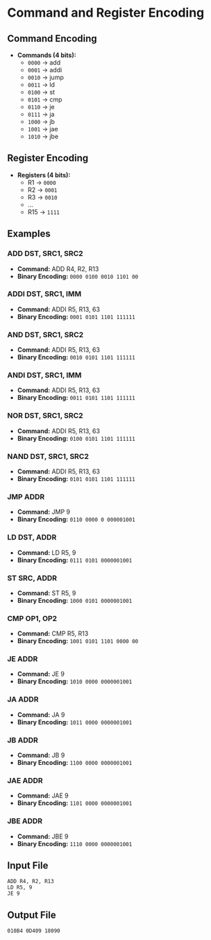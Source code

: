 # Command and Register Encoding

## Command Encoding
- **Commands (4 bits):**
  - `0000` -> add
  - `0001` -> addi
  - `0010` -> jump
  - `0011` -> ld
  - `0100` -> st
  - `0101` -> cmp
  - `0110` -> je
  - `0111` -> ja
  - `1000` -> jb
  - `1001` -> jae
  - `1010` -> jbe

## Register Encoding
- **Registers (4 bits):**
  - R1 -> `0000`
  - R2 -> `0001`
  - R3 -> `0010`
  - ...
  - R15 -> `1111`

## Examples
### ADD DST, SRC1, SRC2
- **Command:** ADD R4, R2, R13
- **Binary Encoding:** `0000 0100 0010 1101 00`

### ADDI DST, SRC1, IMM
- **Command:** ADDI R5, R13, 63
- **Binary Encoding:** `0001 0101 1101 111111`

### AND DST, SRC1, SRC2
- **Command:** ADDI R5, R13, 63
- **Binary Encoding:** `0010 0101 1101 111111`

### ANDI DST, SRC1, IMM
- **Command:** ADDI R5, R13, 63
- **Binary Encoding:** `0011 0101 1101 111111`

### NOR DST, SRC1, SRC2
- **Command:** ADDI R5, R13, 63
- **Binary Encoding:** `0100 0101 1101 111111`

### NAND DST, SRC1, SRC2
- **Command:** ADDI R5, R13, 63
- **Binary Encoding:** `0101 0101 1101 111111`

### JMP ADDR
- **Command:** JMP 9
- **Binary Encoding:** `0110 0000 0 000001001`

### LD DST, ADDR
- **Command:** LD R5, 9
- **Binary Encoding:** `0111 0101 0000001001`

### ST SRC, ADDR
- **Command:** ST R5, 9
- **Binary Encoding:** `1000 0101 0000001001`

### CMP OP1, OP2
- **Command:** CMP R5, R13
- **Binary Encoding:** `1001 0101 1101 0000 00`

### JE ADDR
- **Command:** JE 9
- **Binary Encoding:** `1010 0000 0000001001`

### JA ADDR
- **Command:** JA 9
- **Binary Encoding:** `1011 0000 0000001001`

### JB ADDR
- **Command:** JB 9
- **Binary Encoding:** `1100 0000 0000001001`

### JAE ADDR
- **Command:** JAE 9
- **Binary Encoding:** `1101 0000 0000001001`

### JBE ADDR
- **Command:** JBE 9
- **Binary Encoding:** `1110 0000 0000001001`

## Input File
```plaintext
ADD R4, R2, R13
LD R5, 9
JE 9
```

## Output File
```plaintext
010B4 0D409 18090
```